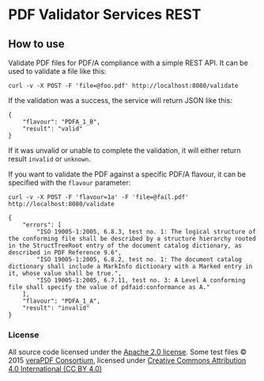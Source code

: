 # PDF Validator Services REST

## How to use

Validate PDF files for PDF/A compliance with a simple REST API.
It can be used to validate a file like this:

    curl -v -X POST -F 'file=@foo.pdf' http://localhost:8080/validate  
    
If the validation was a success, the service will return JSON like this:

    {
        "flavour": "PDFA_1_B",
        "result": "valid"
    }

If it was unvalid or unable to complete the validation, it will either return
result `invalid` or `unknown`.

If you want to validate the PDF against a specific PDF/A flavour, it can be
specified with the `flavour` parameter:

    curl -v -X POST -F 'flavour=1a' -F 'file=@fail.pdf' http://localhost:8080/validate
    
    {
        "errors": [
            "ISO 19005-1:2005, 6.8.3, test no. 1: The logical structure of the conforming file shall be described by a structure hierarchy rooted in the StructTreeRoot entry of the document catalog dictionary, as described in PDF Reference 9.6",
            "ISO 19005-1:2005, 6.8.2, test no. 1: The document catalog dictionary shall include a MarkInfo dictionary with a Marked entry in it, whose value shall be true.",
            "ISO 19005-1:2005, 6.7.11, test no. 3: A Level A conforming file shall specify the value of pdfaid:conformance as A."
        ],
        "flavour": "PDFA_1_A",
        "result": "invalid"
    }

### License
All source code licensed under the [Apache 2.0 license](http://www.apache.org/licenses/LICENSE-2.0).
Some test files © 2015 [veraPDF Consortium](http://www.verapdf.org "veraPDF Project home page"), licensed under [Creative Commons Attribution 4.0 International (CC BY 4.0)](https://creativecommons.org/licenses/by/4.0/)